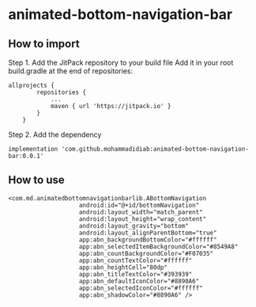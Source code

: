 # animated-bottom-navigation-bar

## How to import

Step 1. Add the JitPack repository to your build file
Add it in your root build.gradle at the end of repositories:

```
allprojects {
		repositories {
			...
			maven { url 'https://jitpack.io' }
		}
	}
```

Step 2. Add the dependency

```
implementation 'com.github.mohammadidiab:animated-bottom-navigation-bar:0.0.1'

```


## How to use

```
<com.md.animatedbottomnavigationbarlib.ABottomNavigation
                    android:id="@+id/bottomNavigation"
                    android:layout_width="match_parent"
                    android:layout_height="wrap_content"
                    android:layout_gravity="bottom"
                    android:layout_alignParentBottom="true"
                    app:abn_backgroundBottomColor="#ffffff"
                    app:abn_selectedItemBackgroundColor="#8549A8"
                    app:abn_countBackgroundColor="#F07035"
                    app:abn_countTextColor="#ffffff"
                    app:abn_heightCell="80dp"
                    app:abn_titleTextColor="#393939"
                    app:abn_defaultIconColor="#8890A6"
                    app:abn_selectedIconColor="#ffffff"
                    app:abn_shadowColor="#8890A6" />

```
